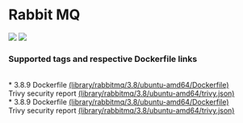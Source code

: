# Rabbit MQ
[![](https://images.microbadger.com/badges/image/antonchernik/rabbitmq.svg)](https://microbadger.com/images/antonchernik/rabbitmq)
[![](https://images.microbadger.com/badges/version/antonchernik/rabbitmq.svg)](https://microbadger.com/images/antonchernik/rabbitmq)
### Supported tags and respective Dockerfile links
<br/>* 3.8.9 Dockerfile [(library/rabbitmq/3.8/ubuntu-amd64/Dockerfile)](https://github.com/antonchernik/docker/blob/rabbitmq-3.8.9-ubuntu-amd64/library/rabbitmq/3.8/ubuntu-amd64/Dockerfile)<br />Trivy security report [(library/rabbitmq/3.8/ubuntu-amd64/trivy.json)](https://github.com/antonchernik/docker/blob/rabbitmq-3.8.9-ubuntu-amd64/library/rabbitmq/3.8/ubuntu-amd64/trivy.json)<br />* 3.8.9 Dockerfile [(library/rabbitmq/3.8/ubuntu-amd64/Dockerfile)](https://github.com/antonchernik/docker/blob/rabbitmq-3.8.9-ubuntu-amd64/library/rabbitmq/3.8/ubuntu-amd64/Dockerfile)<br />Trivy security report [(library/rabbitmq/3.8/ubuntu-amd64/trivy.json)](https://github.com/antonchernik/docker/blob/rabbitmq-3.8.9-ubuntu-amd64/library/rabbitmq/3.8/ubuntu-amd64/trivy.json)<br />